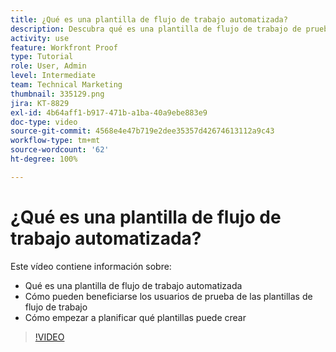 ```yaml
---
title: ¿Qué es una plantilla de flujo de trabajo automatizada?
description: Descubra qué es una plantilla de flujo de trabajo de prueba automatizada y cómo los usuarios de prueba pueden beneficiarse de las plantillas. Comience a planificar qué plantillas puede crear.
activity: use
feature: Workfront Proof
type: Tutorial
role: User, Admin
level: Intermediate
team: Technical Marketing
thumbnail: 335129.png
jira: KT-8829
exl-id: 4b64aff1-b917-471b-a1ba-40a9ebe883e9
doc-type: video
source-git-commit: 4568e4e47b719e2dee35357d42674613112a9c43
workflow-type: tm+mt
source-wordcount: '62'
ht-degree: 100%

---
```


# ¿Qué es una plantilla de flujo de trabajo automatizada?

Este vídeo contiene información sobre:

* Qué es una plantilla de flujo de trabajo automatizada
* Cómo pueden beneficiarse los usuarios de prueba de las plantillas de flujo de trabajo
* Cómo empezar a planificar qué plantillas puede crear

>[!VIDEO](https://video.tv.adobe.com/v/335129/?quality=12&learn=on&enablevpops)

<!--
Learn More Icon
Automated workflow overview
Create and manage Automated Workflow templates
Configure a proof
-->
